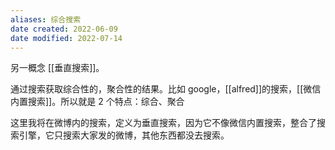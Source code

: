 ```yaml
---
aliases: 综合搜索
date created: 2022-06-09
date modified: 2022-07-14
---
```


另一概念 [[垂直搜索]]。

通过搜索获取综合性的，聚合性的结果。比如 google，[[alfred]]的搜索，[[微信内置搜索]]。所以就是 2 个特点：综合、聚合

这里我将在微博内的搜索，定义为垂直搜索，因为它不像微信内置搜索，整合了搜索引擎，它只搜索大家发的微博，其他东西都没去搜索。
